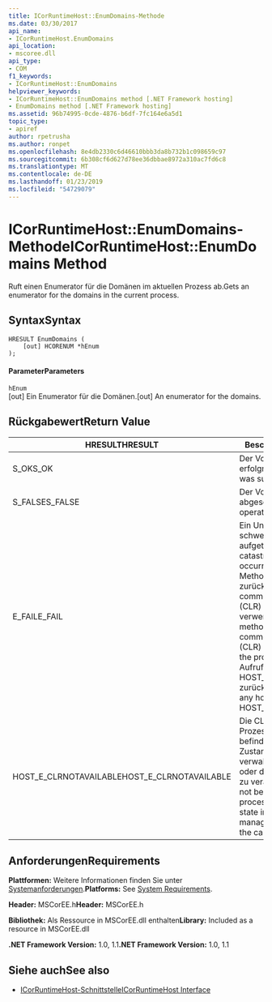 ```yaml
---
title: ICorRuntimeHost::EnumDomains-Methode
ms.date: 03/30/2017
api_name:
- ICorRuntimeHost.EnumDomains
api_location:
- mscoree.dll
api_type:
- COM
f1_keywords:
- ICorRuntimeHost::EnumDomains
helpviewer_keywords:
- ICorRuntimeHost::EnumDomains method [.NET Framework hosting]
- EnumDomains method [.NET Framework hosting]
ms.assetid: 96b74995-0cde-4876-b6df-7fc164e6a5d1
topic_type:
- apiref
author: rpetrusha
ms.author: ronpet
ms.openlocfilehash: 8e4db2330c6d46610bbb3da8b732b1c098659c97
ms.sourcegitcommit: 6b308cf6d627d78ee36dbbae8972a310ac7fd6c8
ms.translationtype: MT
ms.contentlocale: de-DE
ms.lasthandoff: 01/23/2019
ms.locfileid: "54729079"
---
```

# <a name="icorruntimehostenumdomains-method"></a><span data-ttu-id="a0884-102">ICorRuntimeHost::EnumDomains-Methode</span><span class="sxs-lookup"><span data-stu-id="a0884-102">ICorRuntimeHost::EnumDomains Method</span></span>
<span data-ttu-id="a0884-103">Ruft einen Enumerator für die Domänen im aktuellen Prozess ab.</span><span class="sxs-lookup"><span data-stu-id="a0884-103">Gets an enumerator for the domains in the current process.</span></span>  
  
## <a name="syntax"></a><span data-ttu-id="a0884-104">Syntax</span><span class="sxs-lookup"><span data-stu-id="a0884-104">Syntax</span></span>  
  
```  
HRESULT EnumDomains (  
    [out] HCORENUM *hEnum  
);  
```  
  
#### <a name="parameters"></a><span data-ttu-id="a0884-105">Parameter</span><span class="sxs-lookup"><span data-stu-id="a0884-105">Parameters</span></span>  
 `hEnum`  
 <span data-ttu-id="a0884-106">[out] Ein Enumerator für die Domänen.</span><span class="sxs-lookup"><span data-stu-id="a0884-106">[out] An enumerator for the domains.</span></span>  
  
## <a name="return-value"></a><span data-ttu-id="a0884-107">Rückgabewert</span><span class="sxs-lookup"><span data-stu-id="a0884-107">Return Value</span></span>  
  
|<span data-ttu-id="a0884-108">HRESULT</span><span class="sxs-lookup"><span data-stu-id="a0884-108">HRESULT</span></span>|<span data-ttu-id="a0884-109">Beschreibung</span><span class="sxs-lookup"><span data-stu-id="a0884-109">Description</span></span>|  
|-------------|-----------------|  
|<span data-ttu-id="a0884-110">S_OK</span><span class="sxs-lookup"><span data-stu-id="a0884-110">S_OK</span></span>|<span data-ttu-id="a0884-111">Der Vorgang war erfolgreich.</span><span class="sxs-lookup"><span data-stu-id="a0884-111">The operation was successful.</span></span>|  
|<span data-ttu-id="a0884-112">S_FALSE</span><span class="sxs-lookup"><span data-stu-id="a0884-112">S_FALSE</span></span>|<span data-ttu-id="a0884-113">Der Vorgang konnte nicht abgeschlossen.</span><span class="sxs-lookup"><span data-stu-id="a0884-113">The operation failed to complete.</span></span>|  
|<span data-ttu-id="a0884-114">E_FAIL</span><span class="sxs-lookup"><span data-stu-id="a0884-114">E_FAIL</span></span>|<span data-ttu-id="a0884-115">Ein Unbekannter, schwerwiegender Fehler ist aufgetreten.</span><span class="sxs-lookup"><span data-stu-id="a0884-115">An unknown, catastrophic failure occurred.</span></span> <span data-ttu-id="a0884-116">Wenn eine Methode E_FAIL zurückgegeben wird, ist die common Language Runtime (CLR) nicht mehr im Prozess verwendet werden.</span><span class="sxs-lookup"><span data-stu-id="a0884-116">If a method returns E_FAIL, the common language runtime (CLR) is no longer usable in the process.</span></span> <span data-ttu-id="a0884-117">Nachfolgende Aufrufe von hosting-APIs HOST_E_CLRNOTAVAILABLE zurück.</span><span class="sxs-lookup"><span data-stu-id="a0884-117">Subsequent calls to any hosting APIs return HOST_E_CLRNOTAVAILABLE.</span></span>|  
|<span data-ttu-id="a0884-118">HOST_E_CLRNOTAVAILABLE</span><span class="sxs-lookup"><span data-stu-id="a0884-118">HOST_E_CLRNOTAVAILABLE</span></span>|<span data-ttu-id="a0884-119">Die CLR wurde nicht in einen Prozess geladen und befindet sich in einem Zustand, in dem nicht verwalteten Code ausführen oder den Aufruf erfolgreich zu verarbeiten.</span><span class="sxs-lookup"><span data-stu-id="a0884-119">The CLR has not been loaded into a process, or the CLR is in a state in which it cannot run managed code or process the call successfully.</span></span>|  
  
## <a name="requirements"></a><span data-ttu-id="a0884-120">Anforderungen</span><span class="sxs-lookup"><span data-stu-id="a0884-120">Requirements</span></span>  
 <span data-ttu-id="a0884-121">**Plattformen:** Weitere Informationen finden Sie unter [Systemanforderungen](../../../../docs/framework/get-started/system-requirements.md).</span><span class="sxs-lookup"><span data-stu-id="a0884-121">**Platforms:** See [System Requirements](../../../../docs/framework/get-started/system-requirements.md).</span></span>  
  
 <span data-ttu-id="a0884-122">**Header:** MSCorEE.h</span><span class="sxs-lookup"><span data-stu-id="a0884-122">**Header:** MSCorEE.h</span></span>  
  
 <span data-ttu-id="a0884-123">**Bibliothek:** Als Ressource in MSCorEE.dll enthalten</span><span class="sxs-lookup"><span data-stu-id="a0884-123">**Library:** Included as a resource in MSCorEE.dll</span></span>  
  
 <span data-ttu-id="a0884-124">**.NET Framework Version:** 1.0, 1.1</span><span class="sxs-lookup"><span data-stu-id="a0884-124">**.NET Framework Version:** 1.0, 1.1</span></span>  
  
## <a name="see-also"></a><span data-ttu-id="a0884-125">Siehe auch</span><span class="sxs-lookup"><span data-stu-id="a0884-125">See also</span></span>
- [<span data-ttu-id="a0884-126">ICorRuntimeHost-Schnittstelle</span><span class="sxs-lookup"><span data-stu-id="a0884-126">ICorRuntimeHost Interface</span></span>](../../../../docs/framework/unmanaged-api/hosting/icorruntimehost-interface.md)
